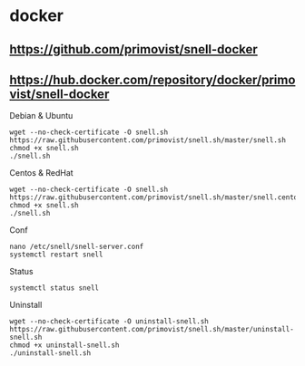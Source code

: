 # docker
## https://github.com/primovist/snell-docker
## https://hub.docker.com/repository/docker/primovist/snell-docker

Debian & Ubuntu

```
wget --no-check-certificate -O snell.sh https://raw.githubusercontent.com/primovist/snell.sh/master/snell.sh
chmod +x snell.sh
./snell.sh
```

Centos & RedHat

```
wget --no-check-certificate -O snell.sh https://raw.githubusercontent.com/primovist/snell.sh/master/snell.centos.sh
chmod +x snell.sh
./snell.sh
```

Conf

```
nano /etc/snell/snell-server.conf
systemctl restart snell
```

Status

```
systemctl status snell
```

Uninstall

```
wget --no-check-certificate -O uninstall-snell.sh https://raw.githubusercontent.com/primovist/snell.sh/master/uninstall-snell.sh
chmod +x uninstall-snell.sh
./uninstall-snell.sh
```
